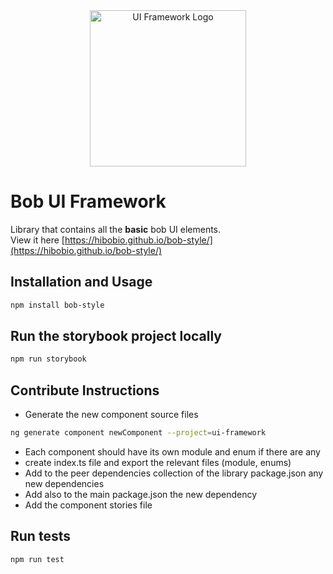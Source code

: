 

<div style="text-align:center">
  <img src="https://images.hibob.com/icons/style-logo.png" alt="UI Framework Logo" width="250" height="250">
</div>


# Bob UI Framework
Library that contains all the **basic** bob UI elements. \
View it here [https://hibobio.github.io/bob-style/](https://hibobio.github.io/bob-style/)

## Installation and Usage
```sh
npm install bob-style
```

## Run the storybook project locally
```sh
npm run storybook
```

## Contribute Instructions
- Generate the new component source files
```sh
ng generate component newComponent --project=ui-framework
```
- Each component should have its own module and enum if there are any
- create index.ts file and export the relevant files (module, enums)
- Add to the peer dependencies collection of the library package.json any new dependencies
- Add also to the main package.json the new dependency
- Add the component stories file

## Run tests
```sh
npm run test
```










